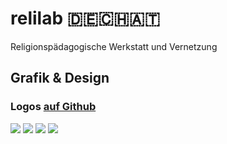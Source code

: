 # relilab 🇩🇪🇨🇭🇦🇹
Religionspädagogische Werkstatt und Vernetzung 

## Grafik & Design
### Logos [auf Github](https://github.com/rpi-virtuell/relilab/tree/main/Grafik%2BDesign/Logos)
![](https://raw.githubusercontent.com/rpi-virtuell/relilab/5d462ed56685ad8de9ca491fe56c0b745e763a3b/Grafik%2BDesign/Logos/relilab.svg)
![](https://raw.githubusercontent.com/rpi-virtuell/relilab/5d462ed56685ad8de9ca491fe56c0b745e763a3b/Grafik%2BDesign/Logos/reli.svg)
![](https://raw.githubusercontent.com/rpi-virtuell/relilab/5d462ed56685ad8de9ca491fe56c0b745e763a3b/Grafik%2BDesign/Logos/lab.svg)
![](https://raw.githubusercontent.com/rpi-virtuell/relilab/5d462ed56685ad8de9ca491fe56c0b745e763a3b/Grafik%2BDesign/Logos/myrelilab.svg)
